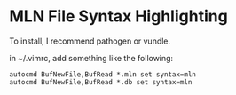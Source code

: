 MLN File Syntax Highlighting
============================

To install, I recommend pathogen or vundle.

in ~/.vimrc, add something like the following:

    autocmd BufNewFile,BufRead *.mln set syntax=mln
    autocmd BufNewFile,BufRead *.db set syntax=mln

